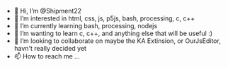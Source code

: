 - 👋 Hi, I’m @Shipment22
- 👀 I’m interested in html, css, js, p5js, bash, processing, c, c++
- 🌱 I’m currently learning bash, processing, nodejs
- 🌱 I’m wanting to learn c, c++, and anything else that will be useful :)
- 💞️ I’m looking to collaborate on maybe the KA Extinsion, or OurJsEditor, havn't really decided yet
- 📫 How to reach me ...

<!---
Shipment22/Shipment22 is a ✨ special ✨ repository because its `README.md` (this file) appears on your GitHub profile.
You can click the Preview link to take a look at your changes.
--->

